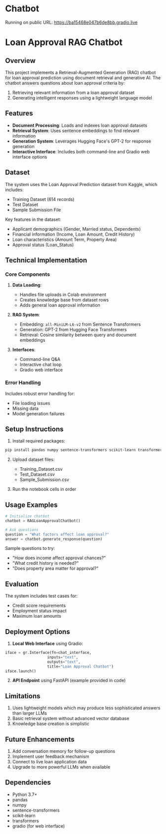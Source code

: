 # Chatbot
Running on public URL: https://ba15468e047b6de8bb.gradio.live
# Loan Approval RAG Chatbot

## Overview

This project implements a Retrieval-Augmented Generation (RAG) chatbot for loan approval prediction using document retrieval and generative AI. The chatbot answers questions about loan approval criteria by:

1. Retrieving relevant information from a loan approval dataset
2. Generating intelligent responses using a lightweight language model

## Features

- **Document Processing**: Loads and indexes loan approval datasets
- **Retrieval System**: Uses sentence embeddings to find relevant information
- **Generation System**: Leverages Hugging Face's GPT-2 for response generation
- **Interactive Interface**: Includes both command-line and Gradio web interface options

## Dataset

The system uses the Loan Approval Prediction dataset from Kaggle, which includes:
- Training Dataset (614 records)
- Test Dataset
- Sample Submission File

Key features in the dataset:
- Applicant demographics (Gender, Married status, Dependents)
- Financial information (Income, Loan Amount, Credit History)
- Loan characteristics (Amount Term, Property Area)
- Approval status (Loan_Status)

## Technical Implementation

### Core Components

1. **Data Loading**: 
   - Handles file uploads in Colab environment
   - Creates knowledge base from dataset rows
   - Adds general loan approval information

2. **RAG System**:
   - Embedding: `all-MiniLM-L6-v2` from Sentence Transformers
   - Generation: GPT-2 from Hugging Face Transformers
   - Retrieval: Cosine similarity between query and document embeddings

3. **Interfaces**:
   - Command-line Q&A
   - Interactive chat loop
   - Gradio web interface

### Error Handling

Includes robust error handling for:
- File loading issues
- Missing data
- Model generation failures

## Setup Instructions

1. Install required packages:
```bash
pip install pandas numpy sentence-transformers scikit-learn transformers gradio
```

2. Upload dataset files:
   - Training_Dataset.csv
   - Test_Dataset.csv
   - Sample_Submission.csv

3. Run the notebook cells in order

## Usage Examples

```python
# Initialize chatbot
chatbot = RAGLoanApprovalChatbot()

# Ask questions
question = "What factors affect loan approval?"
answer = chatbot.generate_response(question)
```

Sample questions to try:
- "How does income affect approval chances?"
- "What credit history is needed?"
- "Does property area matter for approval?"

## Evaluation

The system includes test cases for:
- Credit score requirements
- Employment status impact
- Maximum loan amounts

## Deployment Options

1. **Local Web Interface** using Gradio:
```python
iface = gr.Interface(fn=chat_interface, 
                   inputs="text", 
                   outputs="text",
                   title="Loan Approval Chatbot")
iface.launch()
```

2. **API Endpoint** using FastAPI (example provided in code)

## Limitations

1. Uses lightweight models which may produce less sophisticated answers than larger LLMs
2. Basic retrieval system without advanced vector database
3. Knowledge base creation is simplistic

## Future Enhancements

1. Add conversation memory for follow-up questions
2. Implement user feedback mechanism
3. Connect to live loan application data
4. Upgrade to more powerful LLMs when available

## Dependencies

- Python 3.7+
- pandas
- numpy
- sentence-transformers
- scikit-learn
- transformers
- gradio (for web interface)

